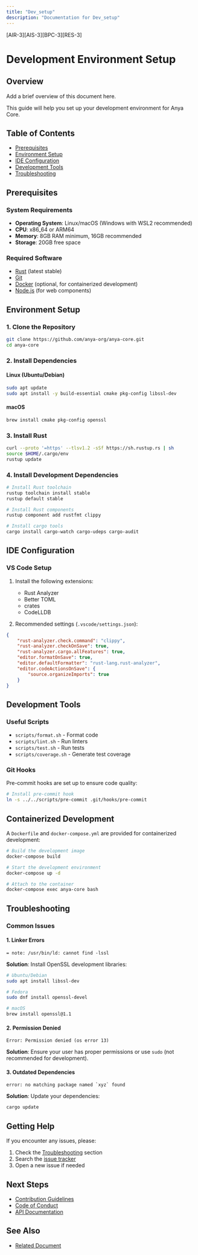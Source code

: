 ```yaml
---
title: "Dev_setup"
description: "Documentation for Dev_setup"
---
```


[AIR-3][AIS-3][BPC-3][RES-3]


# Development Environment Setup

## Overview

Add a brief overview of this document here.


This guide will help you set up your development environment for Anya Core.

## Table of Contents
- [Prerequisites](#prerequisites)
- [Environment Setup](#environment-setup)
- [IDE Configuration](#ide-configuration)
- [Development Tools](#development-tools)
- [Troubleshooting](#troubleshooting)

## Prerequisites

### System Requirements

- **Operating System**: Linux/macOS (Windows with WSL2 recommended)
- **CPU**: x86_64 or ARM64
- **Memory**: 8GB RAM minimum, 16GB recommended
- **Storage**: 20GB free space

### Required Software

- [Rust](https://www.rust-lang.org/tools/install) (latest stable)
- [Git](https://git-scm.com/)
- [Docker](https://www.docker.com/) (optional, for containerized development)
- [Node.js](https://nodejs.org/) (for web components)

## Environment Setup

### 1. Clone the Repository

```bash
git clone https://github.com/anya-org/anya-core.git
cd anya-core
```

### 2. Install Dependencies

#### Linux (Ubuntu/Debian)

```bash
sudo apt update
sudo apt install -y build-essential cmake pkg-config libssl-dev
```

#### macOS

```bash
brew install cmake pkg-config openssl
```

### 3. Install Rust

```bash
curl --proto '=https' --tlsv1.2 -sSf https://sh.rustup.rs | sh
source $HOME/.cargo/env
rustup update
```

### 4. Install Development Dependencies

```bash
# Install Rust toolchain
rustup toolchain install stable
rustup default stable

# Install Rust components
rustup component add rustfmt clippy

# Install cargo tools
cargo install cargo-watch cargo-udeps cargo-audit
```

## IDE Configuration

### VS Code Setup

1. Install the following extensions:
   - Rust Analyzer
   - Better TOML
   - crates
   - CodeLLDB

2. Recommended settings (`.vscode/settings.json`):

```json
{
    "rust-analyzer.check.command": "clippy",
    "rust-analyzer.checkOnSave": true,
    "rust-analyzer.cargo.allFeatures": true,
    "editor.formatOnSave": true,
    "editor.defaultFormatter": "rust-lang.rust-analyzer",
    "editor.codeActionsOnSave": {
        "source.organizeImports": true
    }
}
```

## Development Tools

### Useful Scripts

- `scripts/format.sh` - Format code
- `scripts/lint.sh` - Run linters
- `scripts/test.sh` - Run tests
- `scripts/coverage.sh` - Generate test coverage

### Git Hooks

Pre-commit hooks are set up to ensure code quality:

```bash
# Install pre-commit hook
ln -s ../../scripts/pre-commit .git/hooks/pre-commit
```

## Containerized Development

A `Dockerfile` and `docker-compose.yml` are provided for containerized development:

```bash
# Build the development image
docker-compose build

# Start the development environment
docker-compose up -d

# Attach to the container
docker-compose exec anya-core bash
```

## Troubleshooting

### Common Issues

#### 1. Linker Errors

```
= note: /usr/bin/ld: cannot find -lssl
```

**Solution**: Install OpenSSL development libraries:

```bash
# Ubuntu/Debian
sudo apt install libssl-dev

# Fedora
sudo dnf install openssl-devel

# macOS
brew install openssl@1.1
```

#### 2. Permission Denied

```
Error: Permission denied (os error 13)
```

**Solution**: Ensure your user has proper permissions or use `sudo` (not recommended for development).

#### 3. Outdated Dependencies

```
error: no matching package named `xyz` found
```

**Solution**: Update your dependencies:

```bash
cargo update
```

## Getting Help

If you encounter any issues, please:
1. Check the [Troubleshooting](#troubleshooting) section
2. Search the [issue tracker](https://github.com/anya-org/anya-core/issues)
3. Open a new issue if needed

## Next Steps

- [Contribution Guidelines](CONTRIBUTING.md)
- [Code of Conduct](../CODE_OF_CONDUCT.md)
- [API Documentation](https://docs.anya.org/api)

## See Also

- [Related Document](#related-document)


